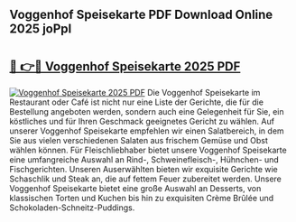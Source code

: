 ## Voggenhof Speisekarte PDF Download Online 2025 joPpI

# <h2><a href="http://gcbddhy.nevu.top/?p=Voggenhof+Speisekarte">🔗 👉🔴 Voggenhof Speisekarte 2025 PDF</a></h2>

[![Voggenhof Speisekarte 2025 PDF](https://i.imgur.com/dBaPXMq.png)](http://gcbddhy.nevu.top/?p=Voggenhof+Speisekarte)
Die Voggenhof Speisekarte im Restaurant oder Café ist nicht nur eine Liste der Gerichte, die für die Bestellung angeboten werden, sondern auch eine Gelegenheit für Sie, ein köstliches und für Ihren Geschmack geeignetes Gericht zu wählen. Auf unserer Voggenhof Speisekarte empfehlen wir einen Salatbereich, in dem Sie aus vielen verschiedenen Salaten aus frischem Gemüse und Obst wählen können. Für Fleischliebhaber bietet unsere Voggenhof Speisekarte eine umfangreiche Auswahl an Rind-, Schweinefleisch-, Hühnchen- und Fischgerichten. Unseren Auserwählten bieten wir exquisite Gerichte wie Schaschlik und Steak an, die auf fettem Feuer zubereitet werden. Unsere Voggenhof Speisekarte bietet eine große Auswahl an Desserts, von klassischen Torten und Kuchen bis hin zu exquisiten Crème Brûlée und Schokoladen-Schneitz-Puddings.
